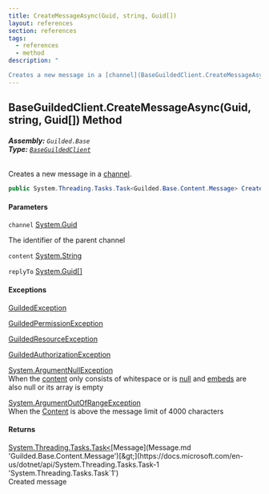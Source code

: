 ```yaml
---
title: CreateMessageAsync(Guid, string, Guid[])
layout: references
section: references
tags:
  - references
  - method
description: "

Creates a new message in a [channel](BaseGuildedClient.CreateMessageAsync(Guid,string,Guid[]).md#Guilded.Base.BaseGuildedClient.CreateMessageAsync(Guid,string,Guid[]).channel 'Guilded.Base.BaseGuildedClient.CreateMessageAsync(Guid, string, Guid[]).channel')."
---
```


## BaseGuildedClient.CreateMessageAsync(Guid, string, Guid[]) Method
###### **Assembly:** `Guilded.Base`<br/>**Type:** [`BaseGuildedClient`](BaseGuildedClient.md 'Guilded.Base.BaseGuildedClient')

Creates a new message in a [channel](BaseGuildedClient.CreateMessageAsync(Guid,string,Guid[]).md#Guilded.Base.BaseGuildedClient.CreateMessageAsync(Guid,string,Guid[]).channel 'Guilded.Base.BaseGuildedClient.CreateMessageAsync(Guid, string, Guid[]).channel').

```csharp
public System.Threading.Tasks.Task<Guilded.Base.Content.Message> CreateMessageAsync(Guid channel, string content, params Guid[] replyTo);
```
#### Parameters

<a name='Guilded.Base.BaseGuildedClient.CreateMessageAsync(Guid,string,Guid[]).channel'></a>

`channel` [System.Guid](https://docs.microsoft.com/en-us/dotnet/api/System.Guid 'System.Guid')

The identifier of the parent channel

<a name='Guilded.Base.BaseGuildedClient.CreateMessageAsync(Guid,string,Guid[]).content'></a>

`content` [System.String](https://docs.microsoft.com/en-us/dotnet/api/System.String 'System.String')

<a name='Guilded.Base.BaseGuildedClient.CreateMessageAsync(Guid,string,Guid[]).replyTo'></a>

`replyTo` [System.Guid](https://docs.microsoft.com/en-us/dotnet/api/System.Guid 'System.Guid')[[]](https://docs.microsoft.com/en-us/dotnet/api/System.Array 'System.Array')

#### Exceptions

[GuildedException](GuildedException.md 'Guilded.Base.GuildedException')

[GuildedPermissionException](GuildedPermissionException.md 'Guilded.Base.GuildedPermissionException')

[GuildedResourceException](GuildedResourceException.md 'Guilded.Base.GuildedResourceException')

[GuildedAuthorizationException](GuildedAuthorizationException.md 'Guilded.Base.GuildedAuthorizationException')

[System.ArgumentNullException](https://docs.microsoft.com/en-us/dotnet/api/System.ArgumentNullException 'System.ArgumentNullException')  
When the [content](MessageContent.Content.md 'Guilded.Base.Content.MessageContent.Content') only consists of whitespace or is [null](https://docs.microsoft.com/en-us/dotnet/csharp/language-reference/keywords/null 'https://docs.microsoft.com/en-us/dotnet/csharp/language-reference/keywords/null') and [embeds](MessageContent.Embeds.md 'Guilded.Base.Content.MessageContent.Embeds') are also null or its array is empty

[System.ArgumentOutOfRangeException](https://docs.microsoft.com/en-us/dotnet/api/System.ArgumentOutOfRangeException 'System.ArgumentOutOfRangeException')  
When the [Content](MessageContent.Content.md 'Guilded.Base.Content.MessageContent.Content') is above the message limit of 4000 characters

#### Returns
[System.Threading.Tasks.Task&lt;](https://docs.microsoft.com/en-us/dotnet/api/System.Threading.Tasks.Task-1 'System.Threading.Tasks.Task`1')[Message](Message.md 'Guilded.Base.Content.Message')[&gt;](https://docs.microsoft.com/en-us/dotnet/api/System.Threading.Tasks.Task-1 'System.Threading.Tasks.Task`1')  
Created message